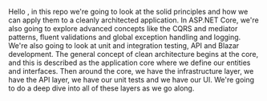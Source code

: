 Hello ,
in this repo we're going to look at the solid principles and how we can apply them to a cleanly architected application.
In ASP.NET Core, we're also going to explore advanced concepts like the CQRS and mediator patterns, fluent validations and global exception handling and logging.
We're also going to look at unit and integration testing, API and Blazar development.
The general concept of clean architecture begins at the core, and this is described as the application core where we define our entities and interfaces.
Then around the core, we have the infrastructure layer, we have the API layer, we have our unit tests and we have our UI.
We're going to do a deep dive into all of these layers as we go along.